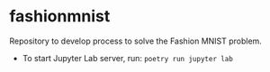 # fashionmnist
Repository to develop process to solve the Fashion MNIST problem.

- To start Jupyter Lab server, run: `poetry run jupyter lab`
